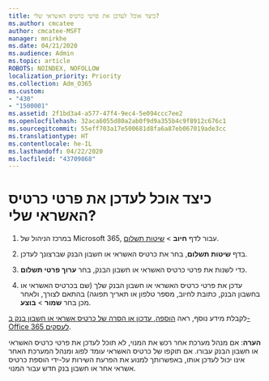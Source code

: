 ```yaml
---
title: כיצד אוכל לעדכן את פרטי כרטיס האשראי שלי?
ms.author: cmcatee
author: cmcatee-MSFT
manager: mnirkhe
ms.date: 04/21/2020
ms.audience: Admin
ms.topic: article
ROBOTS: NOINDEX, NOFOLLOW
localization_priority: Priority
ms.collection: Adm_O365
ms.custom:
- "430"
- "1500001"
ms.assetid: 2f1bd3a4-a577-47f4-9ec4-5e094ccc7ee2
ms.openlocfilehash: 32aca6055d80a2ab0f9d9a355b4c9f8912c676c1
ms.sourcegitcommit: 55eff703a17e500681d8fa6a87eb067019ade3cc
ms.translationtype: HT
ms.contentlocale: he-IL
ms.lasthandoff: 04/22/2020
ms.locfileid: "43709868"
---
```

# <a name="how-do-i-update-my-credit-card-information"></a>כיצד אוכל לעדכן את פרטי כרטיס האשראי שלי?

1. במרכז הניהול של Microsoft 365, עבור לדף **חיוב** \> [שיטות תשלום](https://go.microsoft.com/fwlink/p/?linkid=842054).

2. בדף **שיטות תשלום**, בחר את כרטיס האשראי או חשבון הבנק שברצונך לעדכן.

3. כדי לשנות את פרטי כרטיס האשראי או חשבון הבנק, בחר **ערוך פרטי תשלום**.

4. עדכן את פרטי כרטיס האשראי או חשבון הבנק שלך (שם בכרטיס האשראי או בחשבון הבנק, כתובת לחיוב, מספר טלפון או תאריך תפוגה) בהתאם לצורך, ולאחר מכן בחר **שמור** > **בוצע**.

לקבלת מידע נוסף, ראה [הוספה, עדכון או הסרה של כרטיס אשראי או חשבון בנק ב- Office 365 לעסקים](https://docs.microsoft.com/office365/admin/subscriptions-and-billing/add-update-or-remove-credit-card-or-bank-account).

**הערה**: אם מנהל מערכת אחר רכש את המנוי, לא תוכל לעדכן את פרטי כרטיס האשראי או חשבון הבנק עבורו. אם תוקפו של כרטיס האשראי עומד לפוג ומנהל המערכת האחר אינו יכול לעדכן אותו, באפשרותך למנוע את הפרעת השירות על-ידי הוספת כרטיס אשראי אחר או חשבון בנק חדש עבור המנוי.
